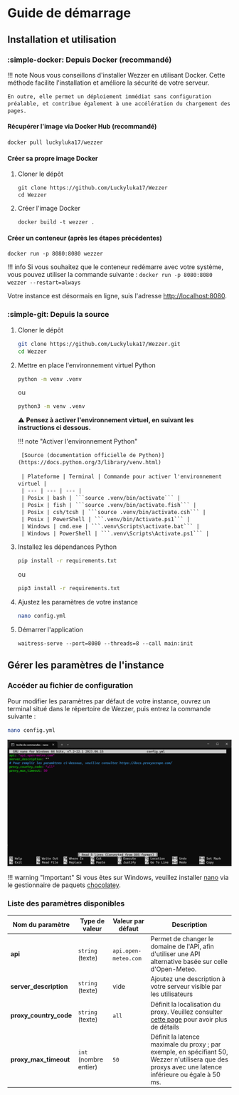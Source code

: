 # Guide de démarrage

## Installation et utilisation

### :simple-docker: Depuis Docker (recommandé)

!!! note
    Nous vous conseillons d'installer Wezzer en utilisant Docker. Cette méthode facilite l'installation et améliore la sécurité de votre serveur.

    En outre, elle permet un déploiement immédiat sans configuration préalable, et contribue également à une accélération du chargement des pages.

#### Récupérer l'image via Docker Hub (recommandé)

```
docker pull luckyluka17/wezzer
``` 

#### Créer sa propre image Docker
1. Cloner le dépôt
    ```
    git clone https://github.com/Luckyluka17/Wezzer
    cd Wezzer
    ```

2. Créer l'image Docker
    ```
    docker build -t wezzer .
    ``` 

#### Créer un conteneur (après les étapes précédentes)
```
docker run -p 8080:8080 wezzer
```

!!! info
    Si vous souhaitez que le conteneur redémarre avec votre système, vous pouvez utiliser la commande suivante :
    ```
    docker run -p 8080:8080 wezzer --restart=always
    ```

Votre instance est désormais en ligne, suis l'adresse [http://localhost:8080](http://localhost:8080).

### :simple-git: Depuis la source
1. Cloner le dépôt
    ```bash
    git clone https://github.com/Luckyluka17/Wezzer.git
    cd Wezzer
    ```

2. Mettre en place l'environnement virtuel Python
    ```bash
    python -m venv .venv
    ```

    ou

    ```bash
    python3 -m venv .venv
    ```

    :warning: **Pensez à activer l'environnement virtuel, en suivant les instructions ci dessous.**

    !!! note "Activer l'environnement Python"

        [Source (documentation officielle de Python)](https://docs.python.org/3/library/venv.html)

        | Plateforme | Terminal | Commande pour activer l'environnement virtuel |
        | --- | --- | --- |
        | Posix | bash | ```source .venv/bin/activate``` |
        | Posix | fish | ```source .venv/bin/activate.fish``` |
        | Posix | csh/tcsh | ```source .venv/bin/activate.csh``` |
        | Posix | PowerShell | ```.venv/bin/Activate.ps1``` |
        | Windows | cmd.exe | ```.venv\Scripts\activate.bat``` |
        | Windows | PowerShell | ```.venv\Scripts\Activate.ps1``` |

3. Installez les dépendances Python
    ```bash
    pip install -r requirements.txt
    ```

    ou

    ```bash
    pip3 install -r requirements.txt
    ```

4. Ajustez les paramètres de votre instance
    ```bash
    nano config.yml
    ```

5. Démarrer l'application
    ```
    waitress-serve --port=8080 --threads=8 --call main:init
    ```

## Gérer les paramètres de l'instance

### Accéder au fichier de configuration

Pour modifier les paramètres par défaut de votre instance, ouvrez un terminal situé dans le répertoire de Wezzer, puis entrez la commande suivante :

```sh
nano config.yml
```

![alt text](image.png)

!!! warning "Important"
    Si vous êtes sur Windows, veuillez installer [nano](https://community.chocolatey.org/packages/nano) via le gestionnaire de paquets [chocolatey](https://chocolatey.org/install).

### Liste des paramètres disponibles

| Nom du paramètre | Type de valeur | Valeur par défaut | Description |
| --- | --- | --- | --- |
| **api** | `string` (texte) | ```api.open-meteo.com``` | Permet de changer le domaine de l'API, afin d'utiliser une API alternative basée sur celle d'Open-Meteo. | 
| **server_description** | `string` (texte) | vide | Ajoutez une description à votre serveur visible par les utilisateurs |
| **proxy_country_code** | `string` (texte) | ```all``` | Définit la localisation du proxy. Veuillez consulter [cette page](https://docs.proxyscrape.com/) pour avoir plus de détails |
| **proxy_max_timeout** | `int` (nombre entier) | ```50``` | Définit la latence maximale du proxy ; par exemple, en spécifiant 50, Wezzer n'utilisera que des proxys avec une latence inférieure ou égale à 50 ms. |